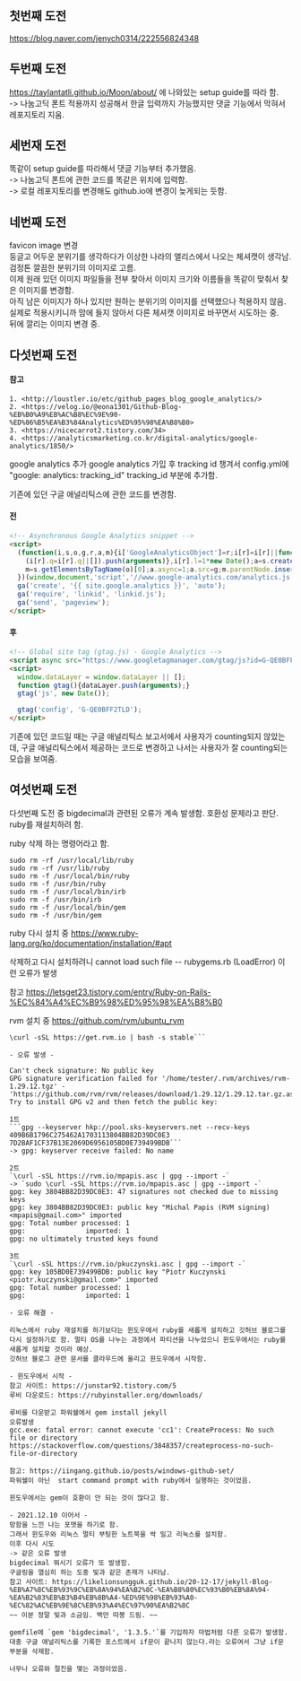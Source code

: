 ## 첫번째 도전
https://blog.naver.com/jenych0314/222556824348

## 두번째 도전
<https://taylantatli.github.io/Moon/about/>
에 나와있는 setup guide를 따라 함.  
-> 나눔고딕 폰트 적용까지 성공해서 한글 입력까지 가능했지만 댓글 기능에서 막혀서 레포지토리 지움.  

## 세번재 도전
똑같이 setup guide를 따라해서 댓글 기능부터 추가했음.  
-> 나눔고딕 폰트에 관한 코드를 똑같은 위치에 입력함.  
-> 로컬 레포지토리를 변경해도 github.io에 변경이 늦게되는 듯함.  

## 네번째 도전
favicon image 변경  
둥글고 어두운 분위기를 생각하다가 이상한 나라의 앨리스에서 나오는 체셔캣이 생각남.  
검정톤 깔끔한 분위기의 이미지로 고름.  
이제 원래 있던 이미지 파일들을 전부 찾아서 이미지 크기와 이름들을 똑같이 맞춰서 찾은 이미지를 변경함.  
아직 남은 이미지가 하나 있지만 원하는 분위기의 이미지를 선택했으나 적용하지 않음.  
실제로 적용시키니까 맘에 들지 않아서 다른 체셔캣 이미지로 바꾸면서 시도하는 중.  
뒤에 깔리는 이미지 변경 중.  

## 다섯번째 도전
#### 참고
    1. <http://loustler.io/etc/github_pages_blog_google_analytics/>
    2. <https://velog.io/@eona1301/Github-Blog-%EB%B0%A9%EB%AC%B8%EC%9E%90-%ED%86%B5%EA%B3%84Analytics%ED%95%98%EA%B8%B0>
    3. <https://nicecarrot2.tistory.com/34>
    4. <https://analyticsmarketing.co.kr/digital-analytics/google-analytics/1850/>

google analytics 추가
google analytics 가입 후 tracking id 챙겨서 config.yml에
"google:
    analytics: tracking_id"
tracking_id 부분에 추가함.

기존에 있던 구글 애널리틱스에 관한 코드를 변경함.  
#### 전
```html
<!-- Asynchronous Google Analytics snippet -->
<script>
  (function(i,s,o,g,r,a,m){i['GoogleAnalyticsObject']=r;i[r]=i[r]||function(){
    (i[r].q=i[r].q||[]).push(arguments)},i[r].l=1*new Date();a=s.createElement(o),
    m=s.getElementsByTagName(o)[0];a.async=1;a.src=g;m.parentNode.insertBefore(a,m)
  })(window,document,'script','//www.google-analytics.com/analytics.js','ga');
  ga('create', '{{ site.google.analytics }}', 'auto');  
  ga('require', 'linkid', 'linkid.js');
  ga('send', 'pageview');
</script>
```

#### 후
```html
<!-- Global site tag (gtag.js) - Google Analytics -->
<script async src="https://www.googletagmanager.com/gtag/js?id=G-QE0BFF2TLD"></script>
<script>
  window.dataLayer = window.dataLayer || [];
  function gtag(){dataLayer.push(arguments);}
  gtag('js', new Date());

  gtag('config', 'G-QE0BFF2TLD');
</script>
```

기존에 있던 코드일 때는 구글 애널리틱스 보고서에서 사용자가 counting되지 않았는데, 구글 애널리틱스에서 제공하는 코드로 변경하고 나서는 사용자가 잘 counting되는 모습을 보여줌.

## 여섯번째 도전
다섯번째 도전 중 bigdecimal과 관련된 오류가 계속 발생함. 호환성 문제라고 판단. ruby를 재설치하려 함.

ruby 삭제 하는 명령어라고 함.
```
sudo rm -rf /usr/local/lib/ruby
sudo rm -rf /usr/lib/ruby
sudo rm -f /usr/local/bin/ruby
sudo rm -f /usr/bin/ruby
sudo rm -f /usr/local/bin/irb
sudo rm -f /usr/bin/irb
sudo rm -f /usr/local/bin/gem
sudo rm -f /usr/bin/gem
```

ruby 다시 설치 중
https://www.ruby-lang.org/ko/documentation/installation/#apt

삭제하고 다시 설치하려니
cannot load such file -- rubygems.rb (LoadError)
이런 오류가 발생

참고
https://letsget23.tistory.com/entry/Ruby-on-Rails-%EC%84%A4%EC%B9%98%ED%95%98%EA%B8%B0

rvm 설치 중
https://github.com/rvm/ubuntu_rvm

```gpg --keyserver hkp://keys.gnupg.net --recv-keys 409B6B1796C275462A1703113804BB82D39DC0E3
\curl -sSL https://get.rvm.io | bash -s stable```

- 오류 발생 -

Can't check signature: No public key
GPG signature verification failed for '/home/tester/.rvm/archives/rvm-1.29.12.tgz' - 'https://github.com/rvm/rvm/releases/download/1.29.12/1.29.12.tar.gz.asc'! Try to install GPG v2 and then fetch the public key:

1트
```gpg --keyserver hkp://pool.sks-keyservers.net --recv-keys 409B6B1796C275462A1703113804BB82D39DC0E3 7D2BAF1CF37B13E2069D6956105BD0E739499BDB```
-> gpg: keyserver receive failed: No name

2트
`\curl -sSL https://rvm.io/mpapis.asc | gpg --import -`
-> `sudo \curl -sSL https://rvm.io/mpapis.asc | gpg --import -`
gpg: key 3804BB82D39DC0E3: 47 signatures not checked due to missing keys
gpg: key 3804BB82D39DC0E3: public key "Michal Papis (RVM signing) <mpapis@gmail.com>" imported
gpg: Total number processed: 1
gpg:               imported: 1
gpg: no ultimately trusted keys found

3트
`\curl -sSL https://rvm.io/pkuczynski.asc | gpg --import -`
gpg: key 105BD0E739499BDB: public key "Piotr Kuczynski <piotr.kuczynski@gmail.com>" imported
gpg: Total number processed: 1
gpg:               imported: 1

- 오류 해결 -

리눅스에서 ruby 재설치를 하기보다는 윈도우에서 ruby를 새롭게 설치하고 깃허브 블로그를 다시 설정하기로 함. 멀티 OS를 나누는 과정에서 파티션을 나누었으니 윈도우에서는 ruby를 새롭게 설치할 것이라 예상.
깃허브 블로그 관련 문서를 클라우드에 올리고 윈도우에서 시작함.

- 윈도우에서 시작 -
참고 사이트: https://junstar92.tistory.com/5
루비 다운로드: https://rubyinstaller.org/downloads/

루비를 다운받고 파워쉘에서 gem install jekyll
오류발생
gcc.exe: fatal error: cannot execute 'cc1': CreateProcess: No such file or directory
https://stackoverflow.com/questions/3848357/createprocess-no-such-file-or-directory

참고: https://iingang.github.io/posts/windows-github-set/
파워쉘이 아닌  start command prompt with ruby에서 실행하는 것이었음.

윈도우에서는 gem이 호환이 안 되는 것이 많다고 함.

- 2021.12.10 이어서 - 
망함을 느낀 나는 포맷을 하기로 함.
그래서 윈도우와 리눅스 멀티 부팅한 노트북을 싹 밀고 리눅스를 설치함.
이후 다시 시도
-> 같은 오류 발생
bigdecimal 뭐시기 오류가 또 발생함.
구글링을 열심히 하는 도중 빛과 같은 존재가 나타남.
참고 사이트: https://likelionsungguk.github.io/20-12-17/jekyll-Blog-%EB%A7%8C%EB%93%9C%EB%8A%94%EA%B2%8C-%EA%B8%80%EC%93%B0%EB%8A%94-%EA%B2%83%EB%B3%B4%EB%8B%A4-%ED%9E%98%EB%93%A0-%EC%82%AC%EB%9E%8C%EB%93%A4%EC%97%90%EA%B2%8C
~~ 이분 정말 빛과 소금임. 백만 따봉 드림. ~~

gemfile에 `gem 'bigdecimal', '1.3.5.'`를 기입하자 마법처럼 다른 오류가 발생함.
대충 구글 애널리틱스를 기록한 포스트에서 if문이 끝나지 않는다.라는 오류여서 그냥 if문 부분을 삭제함.

너무나 오류와 절친을 맺는 과정이었음.